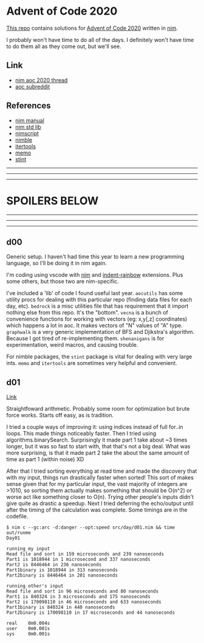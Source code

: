 
# Advent of Code 2020

[This repo](https://github.com/bobgeis/aoc2020) contains solutions for [Advent of Code 2020](https://adventofcode.com/2020) written in [nim](https://nim-lang.org/).

I probably won't have time to do all of the days. I definitely won't have time to do them all as they come out, but we'll see.

## Link

- [nim aoc 2020 thread](https://forum.nim-lang.org/t/7162)
- [aoc subreddit](https://old.reddit.com/r/adventofcode/)

## References

- [nim manual](https://nim-lang.org/docs/manual.html)
- [nim std lib](https://nim-lang.org/docs/lib.html)
- [nimscript](https://nim-lang.org/docs/nimscript.html)
- [nimble](https://nimble.directory/)
- [itertools](https://github.com/narimiran/itertools)
- [memo](https://github.com/andreaferretti/memo)
- [stint](https://github.com/status-im/nim-stint)

___

___

___

# SPOILERS BELOW

___

___

___

## d00

Generic setup. I haven't had time this year to learn a new programming language, so I'll be doing it in nim again.

I'm coding using vscode with [nim](https://marketplace.visualstudio.com/items?itemName=kosz78.nim) and [indent-rainbow](https://marketplace.visualstudio.com/items?itemName=oderwat.indent-rainbow) extensions. Plus some others, but those two are nim-specific.

I've included a 'lib' of code I found useful last year. `aocutils` has some utility procs for dealing with this particular repo (finding data files for each day, etc). `bedrock` is a misc utilities file that has requirement that it import nothing else from this repo. It's the "bottom". `vecna` is a bunch of convenience functions for working with vectors (eg: x,y[,z] coordinates) which happens a lot in aoc. It makes vectors of "N" values of "A" type. `graphwalk` is a very generic implementation of BFS and Djikstra's algorithm. Because I got tired of re-implementing them. `shenanigans` is for experimentation, weird macros, and causing trouble.

For nimble packages, the `stint` package is vital for dealing with very large ints. `memo` and `itertools` are sometimes very helpful and convenient.

## d01

[Link](https://adventofcode.com/2020/day/1)

Straightfoward arithmetic. Probably some room for optimization but brute force works. Starts off easy, as is tradition.

I tried a couple ways of improving it: using indices instead of full for..in loops. This made things noticeably faster. Then I tried using algorithms.binarySearch. Surprisingly it made part 1 take about ~3 times longer, but it was so fast to start with, that that's not a big deal. What was more surprising, is that it made part 2 take the about the same amount of time as part 1 (within noise) XD

After that I tried sorting everything at read time and made the discovery that with my input, things run drastically faster when sorted! This sort of makes sense given that for my particular input, the vast majority of integers are >1010, so sorting them actually makes something that should be O(n^2) or worse act like something closer to O(n). Trying other people's inputs didn't give quite as drastic a speedup. Next I tried deferring the echo/output until after the timing of the calculation was complete. Some timings are in the codefile.

```
$ nim c --gc:arc -d:danger --opt:speed src/day/d01.nim && time out/runme
Day01

running my input
Read file and sort in 159 microseconds and 239 nanoseconds
Part1 is 1018944 in 1 microsecond and 337 nanoseconds
Part2 is 8446464 in 236 nanoseconds
Part1binary is 1018944 in 313 nanoseconds
Part2binary is 8446464 in 201 nanoseconds

running other's input
Read file and sort in 96 microseconds and 80 nanoseconds
Part1 is 840324 in 3 microseconds and 175 nanoseconds
Part2 is 170098110 in 46 microseconds and 633 nanoseconds
Part1binary is 840324 in 440 nanoseconds
Part2binary is 170098110 in 17 microseconds and 44 nanoseconds

real    0m0.004s
user    0m0.001s
sys     0m0.001s
```


<!-- ## d02 -->
<!-- [Link](https://adventofcode.com/2020/day/2) -->
<!-- NOT DONE -->


<!-- ## d03 -->
<!-- [Link](https://adventofcode.com/2020/day/1) -->
<!-- NOT DONE -->


<!-- ## d04 -->
<!-- [Link](https://adventofcode.com/2020/day/1) -->
<!-- NOT DONE -->


<!-- ## d05 -->
<!-- [Link](https://adventofcode.com/2020/day/1) -->
<!-- NOT DONE -->


<!-- ## d06 -->
<!-- [Link](https://adventofcode.com/2020/day/1) -->
<!-- NOT DONE -->


<!-- ## d07 -->
<!-- [Link](https://adventofcode.com/2020/day/1) -->
<!-- NOT DONE -->


<!-- ## d08 -->
<!-- [Link](https://adventofcode.com/2020/day/1) -->
<!-- NOT DONE -->


<!-- ## d09 -->
<!-- [Link](https://adventofcode.com/2020/day/1) -->
<!-- NOT DONE -->


<!-- ## d10 -->
<!-- [Link](https://adventofcode.com/2020/day/1) -->
<!-- NOT DONE -->


<!-- ## d11 -->
<!-- [Link](https://adventofcode.com/2020/day/1) -->
<!-- NOT DONE -->


<!-- ## d12 -->
<!-- [Link](https://adventofcode.com/2020/day/1) -->
<!-- NOT DONE -->


<!-- ## d13 -->
<!-- [Link](https://adventofcode.com/2020/day/1) -->
<!-- NOT DONE -->


<!-- ## d14 -->
<!-- [Link](https://adventofcode.com/2020/day/1) -->
<!-- NOT DONE -->


<!-- ## d15 -->
<!-- [Link](https://adventofcode.com/2020/day/1) -->
<!-- NOT DONE -->


<!-- ## d16 -->
<!-- [Link](https://adventofcode.com/2020/day/1) -->
<!-- NOT DONE -->


<!-- ## d17 -->
<!-- [Link](https://adventofcode.com/2020/day/1) -->
<!-- NOT DONE -->


<!-- ## d18 -->
<!-- [Link](https://adventofcode.com/2020/day/1) -->
<!-- NOT DONE -->


<!-- ## d19 -->
<!-- [Link](https://adventofcode.com/2020/day/1) -->
<!-- NOT DONE -->


<!-- ## d20 -->
<!-- [Link](https://adventofcode.com/2020/day/1) -->
<!-- NOT DONE -->


<!-- ## d21 -->
<!-- [Link](https://adventofcode.com/2020/day/1) -->
<!-- NOT DONE -->


<!-- ## d22 -->
<!-- [Link](https://adventofcode.com/2020/day/1) -->
<!-- NOT DONE -->


<!-- ## d23 -->
<!-- [Link](https://adventofcode.com/2020/day/1) -->
<!-- NOT DONE -->


<!-- ## d24 -->
<!-- [Link](https://adventofcode.com/2020/day/1) -->
<!-- NOT DONE -->


<!-- ## d25 -->
<!-- [Link](https://adventofcode.com/2020/day/1) -->
<!-- NOT DONE -->

